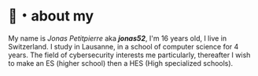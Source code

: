 # 🪪・about my
My name is _Jonas Petitpierre_ aka _**jonas52**_, I'm 16 years old, I live in Switzerland.
I study in Lausanne, in a school of computer science for 4 years. The field of cybersecurity interests me particularly, thereafter I wish to make an ES (higher school) then a HES (High specialized schools).
